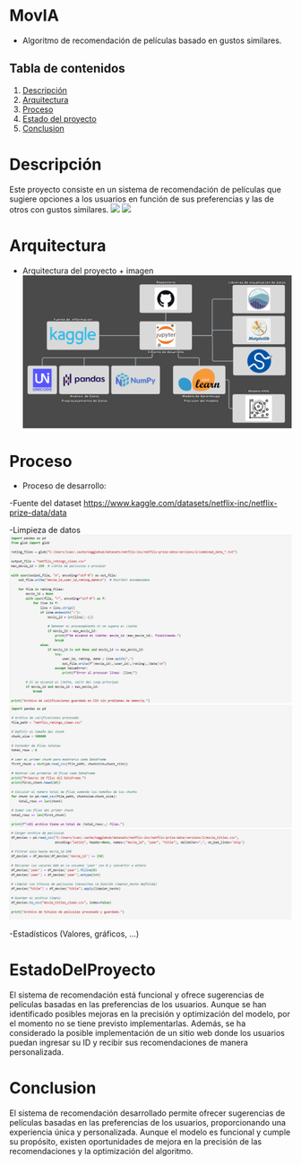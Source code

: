 # MovIA

* Algoritmo de recomendación de películas basado en gustos similares.

## Tabla de contenidos
1. [Descripción](#Descripción)
2. [Arquitectura](#Arquitectura)
3. [Proceso](#Proceso)
4. [Estado del proyecto](#EstadoDelProyecto)
5. [Conclusion](#Conclusion)

# Descripción
Este proyecto consiste en un sistema de recomendación de películas que sugiere opciones a los usuarios en función de sus preferencias y las de otros con gustos similares.
![](imgs/descripcion1.gif)
![](imgs/descripcion2.gif)

# Arquitectura
* Arquitectura del proyecto + imagen
![](imgs/arquitectura.png)

# Proceso
* Proceso de desarrollo:

-Fuente del dataset
https://www.kaggle.com/datasets/netflix-inc/netflix-prize-data/data

-Limpieza de datos
![](imgs/limpiezadatos1.png)
![](imgs/limpiezadatos2.png)
![](imgs/limpiezadatos3.png)

-Estadísticos (Valores, gráficos, …)

# EstadoDelProyecto
El sistema de recomendación está funcional y ofrece sugerencias de películas basadas en las preferencias de los usuarios. Aunque se han identificado posibles mejoras en la precisión y optimización del modelo, por el momento no se tiene previsto implementarlas. Además, se ha considerado la posible implementación de un sitio web donde los usuarios puedan ingresar su ID y recibir sus recomendaciones de manera personalizada.

# Conclusion
El sistema de recomendación desarrollado permite ofrecer sugerencias de películas basadas en las preferencias de los usuarios, proporcionando una experiencia única y personalizada. Aunque el modelo es funcional y cumple su propósito, existen oportunidades de mejora en la precisión de las recomendaciones y la optimización del algoritmo.
